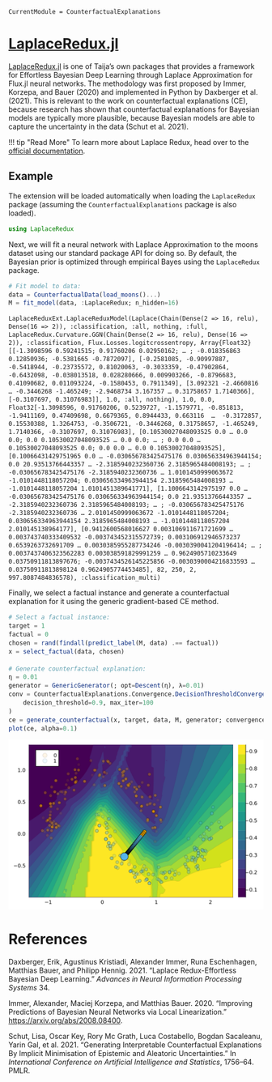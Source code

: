 

``` @meta
CurrentModule = CounterfactualExplanations 
```

# [LaplaceRedux.jl](https://github.com/JuliaTrustworthyAI/LaplaceRedux.jl)

[LaplaceRedux.jl](https://github.com/JuliaTrustworthyAI/LaplaceRedux.jl) is one of Taija’s own packages that provides a framework for Effortless Bayesian Deep Learning through Laplace Approximation for Flux.jl neural networks. The methodology was first proposed by Immer, Korzepa, and Bauer (2020) and implemented in Python by Daxberger et al. (2021). This is relevant to the work on counterfactual explanations (CE), because research has shown that counterfactual explanations for Bayesian models are typically more plausible, because Bayesian models are able to capture the uncertainty in the data (Schut et al. 2021).

!!! tip "Read More"
    To learn more about Laplace Redux, head over to the [official documentation](https://juliatrustworthyai.github.io/LaplaceRedux.jl/stable/).

## Example

The extension will be loaded automatically when loading the `LaplaceRedux` package (assuming the `CounterfactualExplanations` package is also loaded).

``` julia
using LaplaceRedux
```

Next, we will fit a neural network with Laplace Approximation to the moons dataset using our standard package API for doing so. By default, the Bayesian prior is optimized through empirical Bayes using the `LaplaceRedux` package.

``` julia
# Fit model to data:
data = CounterfactualData(load_moons()...)
M = fit_model(data, :LaplaceRedux; n_hidden=16)
```

    LaplaceReduxExt.LaplaceReduxModel(Laplace(Chain(Dense(2 => 16, relu), Dense(16 => 2)), :classification, :all, nothing, :full, LaplaceRedux.Curvature.GGN(Chain(Dense(2 => 16, relu), Dense(16 => 2)), :classification, Flux.Losses.logitcrossentropy, Array{Float32}[[-1.3098596 0.59241515; 0.91760206 0.02950162; … ; -0.018356863 0.12850936; -0.5381665 -0.7872097], [-0.2581085, -0.90997887, -0.5418944, -0.23735572, 0.81020063, -0.3033359, -0.47902864, -0.6432098, -0.038013518, 0.028280666, 0.009903266, -0.8796683, 0.41090682, 0.011093224, -0.1580453, 0.7911349], [3.092321 -2.4660816 … -0.3446268 -1.465249; -2.9468734 3.167357 … 0.31758657 1.7140366], [-0.3107697, 0.31076983]], 1.0, :all, nothing), 1.0, 0.0, Float32[-1.3098596, 0.91760206, 0.5239727, -1.1579771, -0.851813, -1.9411169, 0.47409698, 0.6679365, 0.8944433, 0.663116  …  -0.3172857, 0.15530388, 1.3264753, -0.3506721, -0.3446268, 0.31758657, -1.465249, 1.7140366, -0.3107697, 0.31076983], [0.10530027048093525 0.0 … 0.0 0.0; 0.0 0.10530027048093525 … 0.0 0.0; … ; 0.0 0.0 … 0.10530027048093525 0.0; 0.0 0.0 … 0.0 0.10530027048093525], [0.10066431429751965 0.0 … -0.030656783425475176 0.030656334963944154; 0.0 20.93513766443357 … -2.3185940232360736 2.3185965484008193; … ; -0.030656783425475176 -2.3185940232360736 … 1.0101450999063672 -1.0101448118057204; 0.030656334963944154 2.3185965484008193 … -1.0101448118057204 1.0101451389641771], [1.1006643142975197 0.0 … -0.030656783425475176 0.030656334963944154; 0.0 21.93513766443357 … -2.3185940232360736 2.3185965484008193; … ; -0.030656783425475176 -2.3185940232360736 … 2.0101450999063672 -1.0101448118057204; 0.030656334963944154 2.3185965484008193 … -1.0101448118057204 2.010145138964177], [0.9412600568016627 0.003106911671721699 … 0.003743740333409532 -0.003743452315572739; 0.003106912946573237 0.6539263732691709 … 0.0030385955287734246 -0.0030390041204196414; … ; 0.0037437406323562283 0.003038591829991259 … 0.9624905710233649 0.03750911813897676; -0.0037434526145225856 -0.0030390004216833593 … 0.03750911813898124 0.9624905774453485], 82, 250, 2, 997.8087484836578), :classification_multi)

Finally, we select a factual instance and generate a counterfactual explanation for it using the generic gradient-based CE method.

``` julia
# Select a factual instance:
target = 1
factual = 0
chosen = rand(findall(predict_label(M, data) .== factual))
x = select_factual(data, chosen)

# Generate counterfactual explanation:
η = 0.01
generator = GenericGenerator(; opt=Descent(η), λ=0.01)
conv = CounterfactualExplanations.Convergence.DecisionThresholdConvergence(;
    decision_threshold=0.9, max_iter=100
)
ce = generate_counterfactual(x, target, data, M, generator; convergence=conv)
plot(ce, alpha=0.1)
```

![](laplace_redux_files/figure-commonmark/cell-6-output-1.svg)

# References

Daxberger, Erik, Agustinus Kristiadi, Alexander Immer, Runa Eschenhagen, Matthias Bauer, and Philipp Hennig. 2021. “Laplace Redux-Effortless Bayesian Deep Learning.” *Advances in Neural Information Processing Systems* 34.

Immer, Alexander, Maciej Korzepa, and Matthias Bauer. 2020. “Improving Predictions of Bayesian Neural Networks via Local Linearization.” <https://arxiv.org/abs/2008.08400>.

Schut, Lisa, Oscar Key, Rory Mc Grath, Luca Costabello, Bogdan Sacaleanu, Yarin Gal, et al. 2021. “Generating Interpretable Counterfactual Explanations By Implicit Minimisation of Epistemic and Aleatoric Uncertainties.” In *International Conference on Artificial Intelligence and Statistics*, 1756–64. PMLR.
